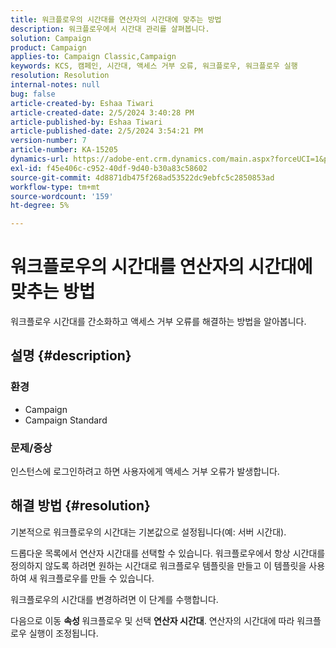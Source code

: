 ```yaml
---
title: 워크플로우의 시간대를 연산자의 시간대에 맞추는 방법
description: 워크플로우에서 시간대 관리를 살펴봅니다.
solution: Campaign
product: Campaign
applies-to: Campaign Classic,Campaign
keywords: KCS, 캠페인, 시간대, 액세스 거부 오류, 워크플로우, 워크플로우 실행
resolution: Resolution
internal-notes: null
bug: false
article-created-by: Eshaa Tiwari
article-created-date: 2/5/2024 3:40:28 PM
article-published-by: Eshaa Tiwari
article-published-date: 2/5/2024 3:54:21 PM
version-number: 7
article-number: KA-15205
dynamics-url: https://adobe-ent.crm.dynamics.com/main.aspx?forceUCI=1&pagetype=entityrecord&etn=knowledgearticle&id=6fa899de-3cc4-ee11-9079-6045bd006268
exl-id: f45e406c-c952-40df-9d40-b30a83c58602
source-git-commit: 4d8871db475f268ad53522dc9ebfc5c2850853ad
workflow-type: tm+mt
source-wordcount: '159'
ht-degree: 5%

---
```


# 워크플로우의 시간대를 연산자의 시간대에 맞추는 방법


워크플로우 시간대를 간소화하고 액세스 거부 오류를 해결하는 방법을 알아봅니다.

## 설명 {#description}


### <b>환경</b>

- Campaign
- Campaign Standard


### <b>문제/증상</b>

인스턴스에 로그인하려고 하면 사용자에게 액세스 거부 오류가 발생합니다.


## 해결 방법 {#resolution}






기본적으로 워크플로우의 시간대는 기본값으로 설정됩니다(예: 서버 시간대).



드롭다운 목록에서 연산자 시간대를 선택할 수 있습니다. 워크플로우에서 항상 시간대를 정의하지 않도록 하려면 원하는 시간대로 워크플로우 템플릿을 만들고 이 템플릿을 사용하여 새 워크플로우를 만들 수 있습니다.



워크플로우의 시간대를 변경하려면 이 단계를 수행합니다.



다음으로 이동 <b>속성 </b>워크플로우 및 선택 <b>연산자 시간대</b>. 연산자의 시간대에 따라 워크플로우 실행이 조정됩니다.
